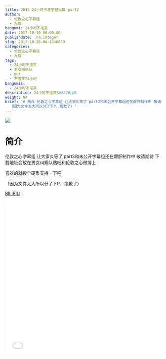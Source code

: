 ```yaml
---
title: 2015 24小时不准笑越狱篇 part2
author:
  - 伦敦之心字幕组
  - 九條
bangumi: 24小时不准笑
date: 2017-10-16 00:00:00
publishdate: .na.integer
slug: 2017-10-16-NA-1940869
categories:
  - 伦敦之心字幕组
  - 九條
tags:
  - 24小时不准笑
  - 男女纠察队
  - out
  - 不准笑24小时
bangumis:
  - 24小时不准笑
description: 24小时不准笑&#8226;NA
weight: NA
brief: '# 简介 伦敦之心字幕组 让大家久等了 part3和未公开字幕组还在爆肝制作中 敬请期待 下载地址会放在男女纠察队贴吧和伦敦之心微博上 喜欢的就投个硬币支持一下吧
  （因为文件太大所以分了下P，抱歉了）'
---
```


![](https://i.imgur.com/Q7iyLSl.jpg)

# 简介  
伦敦之心字幕组 让大家久等了 part3和未公开字幕组还在爆肝制作中 敬请期待  下载地址会放在男女纠察队贴吧和伦敦之心微博上


喜欢的就投个硬币支持一下吧


（因为文件太大所以分了下P，抱歉了）

  [BILIBILI](https://www.bilibili.com/video/av1940869/)


<div class="vcontainer">  <iframe class='video' src="//www.bilibili.com/blackboard/player.html?aid=1940869" width="100%" height="500" frameborder="0" allowfullscreen="allowfullscreen"></iframe></div>
